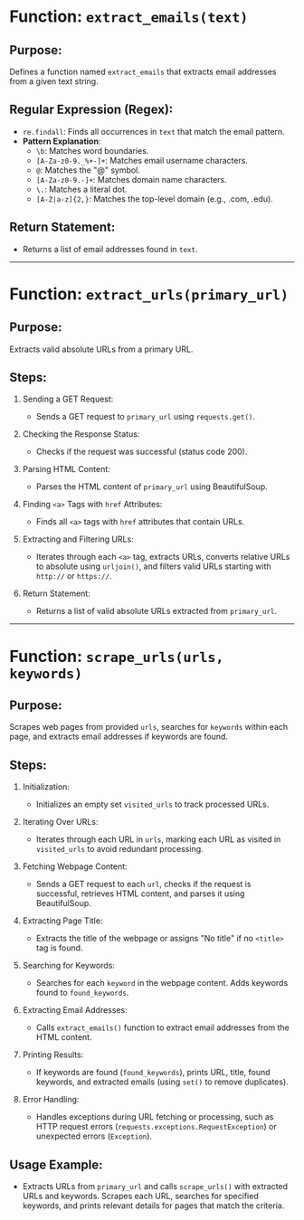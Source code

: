 Function: `extract_emails(text)`
===============================

Purpose:
--------
Defines a function named `extract_emails` that extracts email addresses from a given text string.

Regular Expression (Regex):
---------------------------
- `re.findall`: Finds all occurrences in `text` that match the email pattern.
- **Pattern Explanation**:
  - `\b`: Matches word boundaries.
  - `[A-Za-z0-9._%+-]+`: Matches email username characters.
  - `@`: Matches the "@" symbol.
  - `[A-Za-z0-9.-]+`: Matches domain name characters.
  - `\.`: Matches a literal dot.
  - `[A-Z|a-z]{2,}`: Matches the top-level domain (e.g., .com, .edu).
  
Return Statement:
-----------------
- Returns a list of email addresses found in `text`.

---

Function: `extract_urls(primary_url)`
=====================================

Purpose:
--------
Extracts valid absolute URLs from a primary URL.

Steps:
------
1. Sending a GET Request:
   - Sends a GET request to `primary_url` using `requests.get()`.

2. Checking the Response Status:
   - Checks if the request was successful (status code 200).

3. Parsing HTML Content:
   - Parses the HTML content of `primary_url` using BeautifulSoup.

4. Finding `<a>` Tags with `href` Attributes:
   - Finds all `<a>` tags with `href` attributes that contain URLs.

5. Extracting and Filtering URLs:
   - Iterates through each `<a>` tag, extracts URLs, converts relative URLs to absolute using `urljoin()`, and filters valid URLs starting with `http://` or `https://`.

6. Return Statement:
   - Returns a list of valid absolute URLs extracted from `primary_url`.

---

Function: `scrape_urls(urls, keywords)`
========================================

Purpose:
--------
Scrapes web pages from provided `urls`, searches for `keywords` within each page, and extracts email addresses if keywords are found.

Steps:
------
1. Initialization:
   - Initializes an empty set `visited_urls` to track processed URLs.

2. Iterating Over URLs:
   - Iterates through each URL in `urls`, marking each URL as visited in `visited_urls` to avoid redundant processing.

3. Fetching Webpage Content:
   - Sends a GET request to each `url`, checks if the request is successful, retrieves HTML content, and parses it using BeautifulSoup.

4. Extracting Page Title:
   - Extracts the title of the webpage or assigns "No title" if no `<title>` tag is found.

5. Searching for Keywords:
   - Searches for each `keyword` in the webpage content. Adds keywords found to `found_keywords`.

6. Extracting Email Addresses:
   - Calls `extract_emails()` function to extract email addresses from the HTML content.

7. Printing Results:
   - If keywords are found (`found_keywords`), prints URL, title, found keywords, and extracted emails (using `set()` to remove duplicates).

8. Error Handling:
   - Handles exceptions during URL fetching or processing, such as HTTP request errors (`requests.exceptions.RequestException`) or unexpected errors (`Exception`).

Usage Example:
--------------
- Extracts URLs from `primary_url` and calls `scrape_urls()` with extracted URLs and keywords. Scrapes each URL, searches for specified keywords, and prints relevant details for pages that match the criteria.
